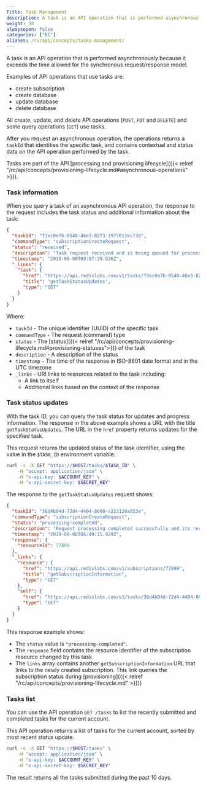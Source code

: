 ```yaml
---
Title: Task Management
description: A task is an API operation that is performed asynchronously because it exceeds the time allowed for the synchronous request/response model.
weight: 30
alwaysopen: false
categories: ["RC"]
aliases: /rv/api/concepts/tasks-management/
---
```

A task is an API operation that is performed asynchronously because it exceeds the time allowed for the synchronous request/response model.

Examples of API operations that use tasks are:

- create subscription
- create database
- update database
- delete database

All create, update, and delete API operations (`POST`, `PUT` and `DELETE`) and some query operations (`GET`) use tasks.

After you request an asynchronous operation, the operations returns a `taskId` that identities the specific task, and contains contextual and status data on the API operation performed by the task.

Tasks are part of the API [processing and provisioning lifecycle]({{< relref "/rc/api/concepts/provisioning-lifecycle.md#asynchronous-operations" >}}).

### Task information

When you query a task of an asynchronous API operation,
the response to the request includes the task status and additional information about the task:

```json
{
  "taskId": "f3ec0e7b-0548-46e3-82f3-1977012ec738",
  "commandType": "subscriptionCreateRequest",
  "status": "received",
  "description": "Task request received and is being queued for processing.",
  "timestamp": "2019-08-08T09:07:39.826Z",
  "_links": {
    "task": {
      "href": "https://api.redislabs.com/v1/tasks/f3ec0e7b-0548-46e3-82f3-1977012ec738",
      "title": "getTaskStatusUpdates",
      "type": "GET"
    }
  }
}
```

Where:

- `taskId` - The unique identifier (UUID) of the specific task
- `commandType` - The request (command) type
- `status` - The [status]({{< relref "/rc/api/concepts/provisioning-lifecycle.md#provisioning-statuses">}}) of the task
- `description` - A description of the status
- `timestamp` - The time of the response in ISO-8601 date format and in the UTC timezone
- `_links` - URI links to resources related to the task including:
    - A link to itself
    - Additional links based on the context of the response

### Task status updates

With the task ID, you can query the task status for updates and progress information.
The response in the above example shows a URL with the title `getTaskStatusUpdates`.
The URL in the `href` property returns updates for the specified task.

This request returns the updated status of the task identifier, using the value in the `$TASK_ID` environment variable:

```bash
curl -s -X GET "https://$HOST/tasks/$TASK_ID" \
    -H "accept: application/json" \
    -H "x-api-key: $ACCOUNT_KEY" \
    -H "x-api-secret-key: $SECRET_KEY"
```

The response to the `getTaskStatusUpdates` request shows:

```json
{
  "taskId": "36d4b04d-72d4-4404-8600-a223120a553e",
  "commandType": "subscriptionCreateRequest",
  "status": "processing-completed",
  "description": "Request processing completed successfully and its resources are now being provisioned / de-provisioned.",
  "timestamp": "2019-08-08T06:49:15.929Z",
  "response": {
    "resourceId": 77899
  },
  "_links": {
    "resource": {
      "href": "https://api.redislabs.com/v1/subscriptions/77899",
      "title": "getSubscriptionInformation",
      "type": "GET"
    },
    "self": {
      "href": "https://api.redislabs.com/v1/tasks/36d4b04d-72d4-4404-8600-a223120a553e",
      "type": "GET"
    }
  }
}
```

This response example shows:

- The `status` value is `"processing-completed"`.
- The `response` field contains the resource identifier of the subscription resource changed by this task.
- The `links` array contains another `getSubscriptionInformation` URL that links to the newly created subscription.
    This link queries the subscription status during [provisioning]({{< relref "/rc/api/concepts/provisioning-lifecycle.md" >}}))

### Tasks list

You can use the API operation `GET /tasks` to list the recently submitted and completed tasks for the current account.

This API operation returns a list of tasks for the current account, sorted by most recent status update.

```bash
curl -s -X GET "https://$HOST/tasks" \
    -H "accept: application/json" \
    -H "x-api-key: $ACCOUNT_KEY" \
    -H "x-api-secret-key: $SECRET_KEY"
```

The result returns all the tasks submitted during the past 10 days.
